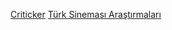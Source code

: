 <a href="https://www.criticker.com/">Criticker</a>
<a href="https://tsa.org.tr/">Türk Sineması Araştırmaları</a>
